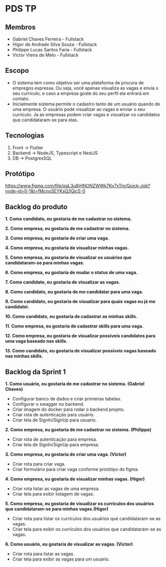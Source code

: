 # PDS TP

## Membros
- Gabriel Chaves Ferreira - Fullstack
- Higor de Andrade Silva Souza - Fullstack
- Philippe Lucas Santos Faria - Fullstack
- Victor Vieira de Melo - Fullstack

## Escopo
- O sistema tem como objetivo ser uma plataforma de procura de empregos expressa. Ou seja, você apenas visualiza as vagas e envia o seu currículo, e caso a empresa goste do seu perfil ela entrará em contato.
- Inicialmente sistema permite o cadastro tanto de um usuário quando de uma empresa. O usuário pode visualizar as vagas e enviar o seu currículo. Ja as empresas podem criar vagas e visualizar os candidatos que candidataram-se para elas.

## Tecnologias
1. Front -> Flutter
2. Backend -> NodeJS, Typescript e NestJS
3. DB -> PostgresSQL

## Protótipo
https://www.figma.com/file/qaL3u8jHNONZWWk7Kv7xTm/Quick-Job?node-id=0-1&t=fMcnoSEYKsQ3QicS-0

## Backlog do produto
**1. Como candidato, eu gostaria de me cadastrar no sistema.**

**2. Como empresa, eu gostaria de me cadastrar no sistema.**

**3. Como empresa, eu gostaria de criar uma vaga.**

**4. Como empresa, eu gostaria de visualizar minhas vagas.**

**5. Como empresa, eu gostaria de visualizar os usuários que candidataram-se para minhas vagas.**

**6. Como empresa, eu gostaria de mudar o status de uma vaga.**

**7. Como candidato, eu gostaria de visualizar as vagas.**

**8. Como candidato, eu gostaria de me candidatar para uma vaga.**

**9. Como candidato, eu gostaria de visualizar para quais vagas eu já me candidatei.**

**10. Como candidato, eu gostaria de cadastrar as minhas skills.**

**11. Como empresa, eu gostaria de cadastrar skills para uma vaga.**

**12. Como empresa, eu gostaria de visualizar possíveis candidatos para uma vaga baseado nas skills.**

**13. Como candidato, eu gostaria de visualizar possíveis vagas baseado nas minhas skills.**


## Backlog da Sprint 1
**1. Como usuário, eu gostaria de me cadastrar no sistema. (Gabriel Chaves)**
  - Configurar banco de dados e criar primeiras tabelas.
  - Configurar o swagger no backend.
  - Criar imagem do docker para rodar o backend projeto.
  - Criar rota de autenticação para usuário.
  - Criar tela de SignIn/SignUp para usuario.


**2. Como empresa, eu gostaria de me cadastrar no sistema. (Philippe)**
  - Criar rota de autenticação para empresa.
  - Criar tela de SignIn/SignUp para empresa.


**3. Como empresa, eu gostaria de criar uma vaga. (Victor)**
  - Criar rota para criar vaga.
  - Criar formulário para criar vaga conforme protótipo do figma.


**4. Como empresa, eu gostaria de visualizar minhas vagas. (Higor)**
  - Criar rota listar as vagas de uma empresa.
  - Criar tela para exibir listagem de vagas.


**5. Como empresa, eu gostaria de visualizar os currículos dos usuários que candidataram-se para minhas vagas.(Higor)**
  - Criar rota para listar os currículos dos usuários que candidataram-se as vagas.
  - Criar tela para exibir os currículos dos usuários que candidataram-se as vagas.


**6. Como usuário, eu gostaria de visualizar as vagas. (Victor)**
  - Criar rota para listar as vagas.
  - Criar tela para exibir as vagas para um usuario.

